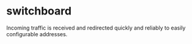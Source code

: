 # switchboard
Incoming traffic is received and redirected quickly and reliably to easily configurable addresses.
